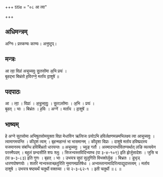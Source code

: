 +++
title = "०८ आ त्वा"

+++
## अधिमन्त्रम्
अग्निः। प्रस्कण्वः काण्वः। अनुष्टुप्।

## मन्त्रः
आ त्वा॒ विप्रा॑ अचुच्यवुः सु॒तसो॑मा अ॒भि प्रयः॑ ।  
बृ॒हद्भा बिभ्र॑तो ह॒विरग्ने॒ मर्ता॑य दा॒शुषे॑ ॥

## पदपाठः
आ । त्वा॒ । विप्राः॑ । अ॒चु॒च्य॒वुः॒ । सु॒तऽसो॑माः । अ॒भि । प्रयः॑ ।  
बृ॒हत् । भाः । बिभ्र॑तः । ह॒विः । अग्ने॑ । मर्ता॑य । दा॒शुषे॑ ॥

## भाष्यम्
हे अग्ने सुतसोमा अभिषुतसोमयुक्ता विप्रा मेधाविन ऋत्विजः प्रयोऽभि हविर्लक्षणमन्नमभिलक्ष्य त्वा आचुच्यवुः । त्वामागमयन्ति । कीदृशं त्वाम् । बृहन्महान्तं भा भासमानम् । कीदृशा विप्राः । दाशुषे मर्ताय हविष्प्रदस्य यजमानस्य संबन्धि हविर्बिभ्रतो धारयन्तः ॥ अचुच्यवुः । च्युङ् गतौ । अस्मादन्तर्भावितण्यर्थात् लङि व्यत्ययेन परस्मैपदम् । बहुलं छन्दसीति शपः श्लुः । सिजभ्यस्तविदिभ्यश्च (पा ३-४-१०९) इति झेर्जुसादेशः । जुसि च (पा ७-३-८३) इति गुणः । बृहत् । भाः । उभयत्र सुपां सुलुगिति विभक्तेर्लुक् । बिभ्रतः । डुभृञ् धारणपोषणयोः । शतरि नाभ्यस्ताच्छतुरिति नुमागमप्रतिषेधः । अभ्यस्तानामादिरित्याद्युदात्तत्वम् । मर्ताय दाशुषे । उभयत्र षष्ठ्यर्थे चतुर्थी वक्तव्या । पा २-३-६२-१ । इती चतुर्थी ॥ ८ ॥